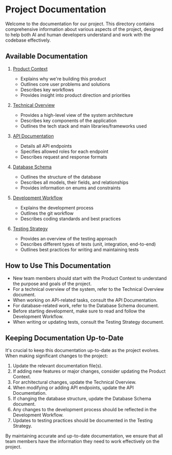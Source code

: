 # Project Documentation

Welcome to the documentation for our project. This directory contains comprehensive information about various aspects of the project, designed to help both AI and human developers understand and work with the codebase effectively.

## Available Documentation

1. [Product Context](./productContext.md)
   - Explains why we're building this product
   - Outlines core user problems and solutions
   - Describes key workflows
   - Provides insight into product direction and priorities

2. [Technical Overview](./technicalOverview.md)
   - Provides a high-level view of the system architecture
   - Describes key components of the application
   - Outlines the tech stack and main libraries/frameworks used

3. [API Documentation](./apiDocumentation.md)
   - Details all API endpoints
   - Specifies allowed roles for each endpoint
   - Describes request and response formats

4. [Database Schema](./databaseSchema.md)
   - Outlines the structure of the database
   - Describes all models, their fields, and relationships
   - Provides information on enums and constraints

5. [Development Workflow](./developmentWorkflow.md)
   - Explains the development process
   - Outlines the git workflow
   - Describes coding standards and best practices

6. [Testing Strategy](./testingStrategy.md)
   - Provides an overview of the testing approach
   - Describes different types of tests (unit, integration, end-to-end)
   - Outlines best practices for writing and maintaining tests

## How to Use This Documentation

- New team members should start with the Product Context to understand the purpose and goals of the project.
- For a technical overview of the system, refer to the Technical Overview document.
- When working on API-related tasks, consult the API Documentation.
- For database-related work, refer to the Database Schema document.
- Before starting development, make sure to read and follow the Development Workflow.
- When writing or updating tests, consult the Testing Strategy document.

## Keeping Documentation Up-to-Date

It's crucial to keep this documentation up-to-date as the project evolves. When making significant changes to the project:

1. Update the relevant documentation file(s).
2. If adding new features or major changes, consider updating the Product Context.
3. For architectural changes, update the Technical Overview.
4. When modifying or adding API endpoints, update the API Documentation.
5. If changing the database structure, update the Database Schema document.
6. Any changes to the development process should be reflected in the Development Workflow.
7. Updates to testing practices should be documented in the Testing Strategy.

By maintaining accurate and up-to-date documentation, we ensure that all team members have the information they need to work effectively on the project.
